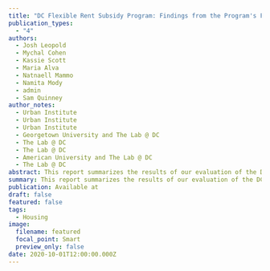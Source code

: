 ```yaml
---
title: "DC Flexible Rent Subsidy Program: Findings from the Program's First Year"
publication_types:
  - "4"
authors:
  - Josh Leopold
  - Mychal Cohen
  - Kassie Scott
  - Maria Alva
  - Natnaell Mammo
  - Namita Mody
  - admin
  - Sam Quinney
author_notes:
  - Urban Institute
  - Urban Institute
  - Urban Institute
  - Georgetown University and The Lab @ DC
  - The Lab @ DC
  - The Lab @ DC
  - American University and The Lab @ DC
  - The Lab @ DC
abstract: This report summarizes the results of our evaluation of the DC Flexible Rent Subsidy Program (DC Flex).
summary: This report summarizes the results of our evaluation of the DC Flexible Rent Subsidy Program (DC Flex).
publication: Available at
draft: false
featured: false
tags:
  - Housing
image:
  filename: featured
  focal_point: Smart
  preview_only: false
date: 2020-10-01T12:00:00.000Z
---
```

